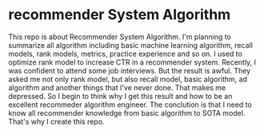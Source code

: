 # recommender System Algorithm
This repo is about Recommender System Algorithm. I'm planning to summarize all algorithm including basic machine learning algorithm, recall models, rank models, metrics, practice experience and so on.
I used to optimize rank model to increase CTR in a recommender system. Recently, I was confident to attend some job interviews. But the result is awful. They asked me not only rank model, but also recall model, basic algorithm, ad algorithm and another things that I've never done. That makes me depressed. So I begin to think why I get this result and how to be an excellent recommeder algorithm engineer. The conclution is that I need to know all recommender knowledge from basic algorithm to SOTA model. That's why I create this repo.
